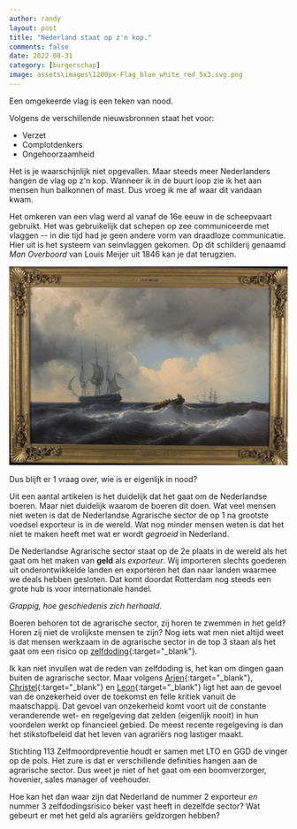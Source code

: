 ```yaml
---
author: randy
layout: post
title: "Nederland staat op z'n kop."
comments: false
date: 2022-08-31
category: [burgerschap]
image: assets\images\1200px-Flag_blue_white_red_5x3.svg.png
---
```


Een omgekeerde vlag is een teken van nood.

Volgens de verschillende nieuwsbronnen staat het voor:
- Verzet
- Complotdenkers
- Ongehoorzaamheid

Het is je waarschijnlijk niet opgevallen. Maar steeds meer Nederlanders hangen de vlag op z'n kop. Wanneer ik in de buurt loop zie ik het aan mensen hun balkonnen of mast. Dus vroeg ik me af waar dit vandaan kwam.

Het omkeren van een vlag werd al vanaf de 16e eeuw in de scheepvaart gebruikt. Het was gebruikelijk dat schepen op zee communiceerde met vlaggen -- in die tijd had je geen andere vorm van draadloze communicatie. Hier uit is het systeem van seinvlaggen gekomen. Op dit schilderij genaamd _Man Overboord_ van Louis Meijer uit 1846 kan je dat terugzien.

![Man Overboord](\assets\images\louis-meijer-schilderij-low-res2-ibraainvedmxshdibnafmw.png)

Dus blijft er 1 vraag over, wie is er eigenlijk in nood?

Uit een aantal artikelen is het duidelijk dat het gaat om de Nederlandse boeren. Maar niet duidelijk waarom de boeren dit doen. Wat veel mensen niet weten is dat de Nederlandse Agrarische sector de op 1 na grootste voedsel exporteur is in de wereld. Wat nog minder mensen weten is dat het niet te maken heeft met wat er wordt _gegroeid_ in Nederland.

De Nederlandse Agrarische sector staat op de 2e plaats in de wereld als het gaat om het maken van **geld** als _exporteur_. Wij importeren slechts goederen uit onderontwikkelde landen en exporteren het dan naar landen waarmee we deals hebben gesloten. Dat komt doordat Rotterdam nog steeds een grote hub is voor internationale handel.

_Grappig, hoe geschiedenis zich herhaald._

Boeren behoren tot de agrarische sector, zij horen te zwemmen in het geld‽ Horen zij niet de vrolijkste mensen te zijn? Nog iets wat men niet altijd weet is dat mensen werkzaam in de agrarische sector in de top 3 staan als het gaat om een risico op [zelfdoding](https://www.113.nl/sites/default/files/113/2020%20middelen/Factsheet%20Sui%CC%88cidaliteit%20onder%20agrarie%CC%88rs.pdf){:target="_blank"}. 

Ik kan niet invullen wat de reden van zelfdoding is, het kan om dingen gaan buiten de agrarische sector. Maar volgens [Arjen](https://www.hartvannederland.nl/nieuws/politiek/vader-van-boer-arjen-pleegde-zelfmoord-om-verstikkende-regels-en-hij-is-niet){:target="_blank"}, [Christel](https://www.rtvoost.nl/nieuws/1721013/aantal-zelfdodingen-in-agrarische-sector-neemt-zorgwekkend-toe){:target="_blank"} en [Leon](https://nieuwscheckers.nl/het-aantal-zelfdodingen-in-de-agrarische-sector-neemt-inderdaad-toe/){:target="_blank"} ligt het aan de gevoel van de onzekerheid over de toekomst en felle kritiek vanuit de maatschappij. Dat gevoel van onzekerheid komt voort uit de constante veranderende wet- en regelgeving dat zelden (eigenlijk nooit) in hun voordelen werkt op financieel gebied. De meest recente regelgeving is dan het stikstofbeleid dat het leven van agrariërs nog lastiger maakt. 

Stichting 113 Zelfmoordpreventie houdt er samen met LTO en GGD de vinger op de pols. Het zure is dat er verschillende definities hangen aan de agrarische sector. Dus weet je niet of het gaat om een boomverzorger, hovenier, sales manager of veehouder.

Hoe kan het dan waar zijn dat Nederland de nummer 2 exporteur _en_ nummer 3 zelfdodingsrisico beker vast heeft in dezelfde sector? Wat gebeurt er met het geld als agrariërs geldzorgen hebben?